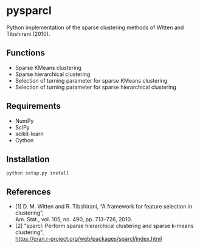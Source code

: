 # pysparcl

Python implementation of the sparse clustering methods of Witten and Tibshirani (2010).

## Functions

- Sparse KMeans clustering
- Sparse hierarchical clustering
- Selection of turning parameter for sparse KMeans clustering
- Selection of turning parameter for sparse hierarchical clustering

## Requirements

- NumPy
- SciPy
- scikit-learn
- Cython

## Installation
```
python setup.py install
```

## References
- [1] D. M. Witten and R. Tibshirani, “A framework for feature selection in clustering”,  
        Am. Stat., vol. 105, no. 490, pp. 713–726, 2010.
- [2] "sparcl: Perform sparse hierarchical clustering and sparse k-means clustering",  
        https://cran.r-project.org/web/packages/sparcl/index.html
